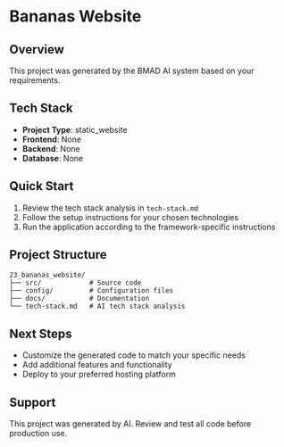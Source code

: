 # Bananas Website

## Overview
This project was generated by the BMAD AI system based on your requirements.

## Tech Stack
- **Project Type**: static_website
- **Frontend**: None
- **Backend**: None
- **Database**: None

## Quick Start
1. Review the tech stack analysis in `tech-stack.md`
2. Follow the setup instructions for your chosen technologies
3. Run the application according to the framework-specific instructions

## Project Structure
```
23_bananas_website/
├── src/            # Source code
├── config/         # Configuration files
├── docs/           # Documentation
└── tech-stack.md   # AI tech stack analysis
```

## Next Steps
- Customize the generated code to match your specific needs
- Add additional features and functionality
- Deploy to your preferred hosting platform

## Support
This project was generated by AI. Review and test all code before production use.
